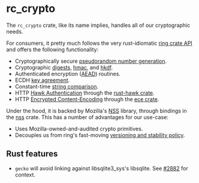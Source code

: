 # rc_crypto

The `rc_crypto` crate, like its name implies, handles all of our cryptographic needs.

For consumers, it pretty much follows the very rust-idiomatic [ring crate API](https://briansmith.org/rustdoc/ring/) and
offers the following functionality:

* Cryptographically secure [pseudorandom number generation](./src/rand.rs).
* Cryptographic [digests](./src/digest.rs), [hmac](./src/hmac.rs), and [hkdf](./src/hkdf.rs).
* Authenticated encryption ([AEAD](./src/aead.rs)) routines.
* ECDH [key agreement](./src/agreement.rs).
* Constant-time [string comparison](./src/constant_time.rs).
* HTTP [Hawk Authentication](./src/hawk_crypto.rs) through the [rust-hawk crate](https://github.com/taskcluster/rust-hawk/).
* HTTP [Encrypted Content-Encoding](./src/ece.rs) through the [ece crate](https://github.com/mozilla/rust-ece).

Under the hood, it is backed by Mozilla's [NSS](https://developer.mozilla.org/en-US/docs/Mozilla/Projects/NSS) library,
through bindings in the [nss](./nss/) crate. This has a number of advantages for our use-case:

* Uses Mozilla-owned-and-audited crypto primitives.
* Decouples us from ring's fast-moving [versioning and stability
  policy](https://github.com/briansmith/ring#versioning--stability).


## Rust features

- `gecko` will avoid linking against libsqlite3_sys's libsqlite. See [#2882](https://github.com/mozilla/application-services/issues/2882) for context.
